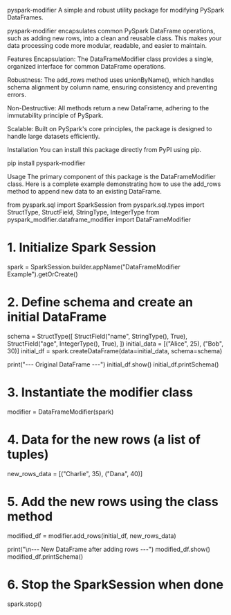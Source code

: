 pyspark-modifier
A simple and robust utility package for modifying PySpark DataFrames.

pyspark-modifier encapsulates common PySpark DataFrame operations, such as adding new rows, into a clean and reusable class. This makes your data processing code more modular, readable, and easier to maintain.

Features
Encapsulation: The DataFrameModifier class provides a single, organized interface for common DataFrame operations.

Robustness: The add_rows method uses unionByName(), which handles schema alignment by column name, ensuring consistency and preventing errors.

Non-Destructive: All methods return a new DataFrame, adhering to the immutability principle of PySpark.

Scalable: Built on PySpark's core principles, the package is designed to handle large datasets efficiently.

Installation
You can install this package directly from PyPI using pip.

pip install pyspark-modifier

Usage
The primary component of this package is the DataFrameModifier class. Here is a complete example demonstrating how to use the add_rows method to append new data to an existing DataFrame.

from pyspark.sql import SparkSession
from pyspark.sql.types import StructType, StructField, StringType, IntegerType
from pyspark_modifier.dataframe_modifier import DataFrameModifier

# 1. Initialize Spark Session
spark = SparkSession.builder.appName("DataFrameModifier Example").getOrCreate()

# 2. Define schema and create an initial DataFrame
schema = StructType([
    StructField("name", StringType(), True),
    StructField("age", IntegerType(), True),
])
initial_data = [("Alice", 25), ("Bob", 30)]
initial_df = spark.createDataFrame(data=initial_data, schema=schema)

print("--- Original DataFrame ---")
initial_df.show()
initial_df.printSchema()

# 3. Instantiate the modifier class
modifier = DataFrameModifier(spark)

# 4. Data for the new rows (a list of tuples)
new_rows_data = [("Charlie", 35), ("Dana", 40)]

# 5. Add the new rows using the class method
modified_df = modifier.add_rows(initial_df, new_rows_data)

print("\n--- New DataFrame after adding rows ---")
modified_df.show()
modified_df.printSchema()

# 6. Stop the SparkSession when done
spark.stop()